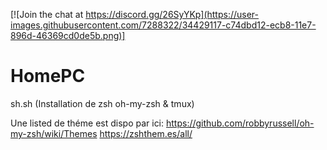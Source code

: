 [![Join the chat at https://discord.gg/26SyYKp](https://user-images.githubusercontent.com/7288322/34429117-c74dbd12-ecb8-11e7-896d-46369cd0de5b.png)]

# HomePC
sh.sh (Installation de zsh oh-my-zsh & tmux)

Une listed de théme est dispo par ici:
https://github.com/robbyrussell/oh-my-zsh/wiki/Themes
https://zshthem.es/all/

